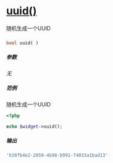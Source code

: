 [uuid()](http://twinh.github.com/widget/api/uuid)
=================================================

随机生成一个UUID

### 
```php
bool uuid( )
```

##### 参数
*无*

##### 范例
随机生成一个UUID
```php
<?php

echo $widget->uuid();
```
##### 输出
```php
'b38fb4e2-2059-4b98-b991-74033a1bad13'
```
